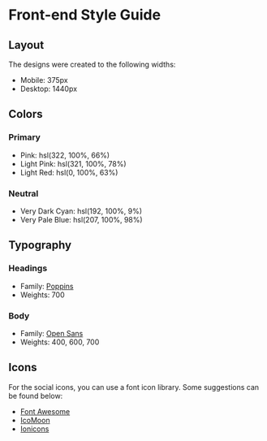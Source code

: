 # Front-end Style Guide

## Layout

The designs were created to the following widths:

- Mobile: 375px
- Desktop: 1440px

## Colors

### Primary

- Pink: hsl(322, 100%, 66%)
- Light Pink: hsl(321, 100%, 78%)
- Light Red: hsl(0, 100%, 63%)

### Neutral

- Very Dark Cyan: hsl(192, 100%, 9%)
- Very Pale Blue: hsl(207, 100%, 98%)

## Typography

### Headings
<!-- most befiting
<svg xmlns="http://www.w3.org/2000/svg" viewBox="0 0 1440 320"><path fill="hsl(192, 100%, 9%)" fill-opacity="1" d="M0,224L80,208C160,192,320,160,480,176C640,192,800,256,960,266.7C1120,277,1280,235,1360,213.3L1440,192L1440,320L1360,320C1280,320,1120,320,960,320C800,320,640,320,480,320C320,320,160,320,80,320L0,320Z"></path></svg> 


<svg xmlns="http://www.w3.org/2000/svg" viewBox="0 0 1440 320"><path fill="hsl(192, 100%, 9%)" fill-opacity="1" d="M0,256L80,224C160,192,320,128,480,133.3C640,139,800,213,960,229.3C1120,245,1280,203,1360,181.3L1440,160L1440,320L1360,320C1280,320,1120,320,960,320C800,320,640,320,480,320C320,320,160,320,80,320L0,320Z"></path></svg>-->
<!-- <svg xmlns="http://www.w3.org/2000/svg" viewBox="0 0 1440 320"><path fill=" hsl(192, 100%, 9%)" fill-opacity="1" d="M0,160L48,149.3C96,139,192,117,288,101.3C384,85,480,75,576,90.7C672,107,768,149,864,170.7C960,192,1056,192,1152,170.7C1248,149,1344,107,1392,85.3L1440,64L1440,320L1392,320C1344,320,1248,320,1152,320C1056,320,960,320,864,320C768,320,672,320,576,320C480,320,384,320,288,320C192,320,96,320,48,320L0,320Z"></path></svg>

<svg xmlns="http://www.w3.org/2000/svg" viewBox="0 0 1440 320"><path fill=" hsl(192, 100%, 9%)" fill-opacity="1" d="M0,128L48,117.3C96,107,192,85,288,80C384,75,480,85,576,117.3C672,149,768,203,864,224C960,245,1056,235,1152,197.3C1248,160,1344,96,1392,64L1440,32L1440,320L1392,320C1344,320,1248,320,1152,320C1056,320,960,320,864,320C768,320,672,320,576,320C480,320,384,320,288,320C192,320,96,320,48,320L0,320Z"></path></svg>

<svg xmlns="http://www.w3.org/2000/svg" viewBox="0 0 1440 320"><path fill=" hsl(192, 100%, 9%)" fill-opacity="1" d="M0,224L48,202.7C96,181,192,139,288,117.3C384,96,480,96,576,101.3C672,107,768,117,864,133.3C960,149,1056,171,1152,170.7C1248,171,1344,149,1392,138.7L1440,128L1440,320L1392,320C1344,320,1248,320,1152,320C1056,320,960,320,864,320C768,320,672,320,576,320C480,320,384,320,288,320C192,320,96,320,48,320L0,320Z"></path></svg> -->

<!-- this look more like it
<svg xmlns="http://www.w3.org/2000/svg" viewBox="0 0 1440 320"><path fill=" hsl(192, 100%, 9%)" fill-opacity="1" d="M0,128L80,117.3C160,107,320,85,480,106.7C640,128,800,192,960,186.7C1120,181,1280,107,1360,69.3L1440,32L1440,320L1360,320C1280,320,1120,320,960,320C800,320,640,320,480,320C320,320,160,320,80,320L0,320Z"></path></svg> -->
<!-- perfect catch <svg xmlns="http://www.w3.org/2000/svg" viewBox="0 0 1440 320"><path fill=" hsl(192, 100%, 9%)" fill-opacity="1" d="M0,224L80,192C160,160,320,96,480,101.3C640,107,800,181,960,192C1120,203,1280,149,1360,122.7L1440,96L1440,320L1360,320C1280,320,1120,320,960,320C800,320,640,320,480,320C320,320,160,320,80,320L0,320Z"></path></svg>-->
- Family: [Poppins](https://fonts.google.com/specimen/Poppins)
- Weights: 700

### Body

- Family: [Open Sans](https://fonts.google.com/specimen/Open+Sans)
- Weights: 400, 600, 700

## Icons

For the social icons, you can use a font icon library. Some suggestions can be found below:

- [Font Awesome](https://fontawesome.com/)
- [IcoMoon](https://icomoon.io/)
- [Ionicons](https://ionicons.com/)